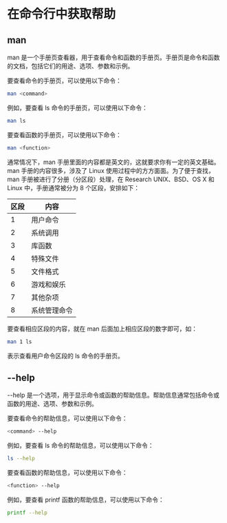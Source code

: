 # 在命令行中获取帮助

## man

man 是一个手册页查看器，用于查看命令和函数的手册页。手册页是命令和函数的文档，包括它们的用途、选项、参数和示例。

要查看命令的手册页，可以使用以下命令：

```bash
man <command>
```

例如，要查看 ls 命令的手册页，可以使用以下命令：

```bash
man ls
```

要查看函数的手册页，可以使用以下命令：

```bash
man <function>
```

通常情况下，man 手册里面的内容都是英文的，这就要求你有一定的英文基础。man 手册的内容很多，涉及了 Linux 使用过程中的方方面面。为了便于查找，man 手册被进行了分册（分区段）处理，在 Research UNIX、BSD、OS X 和 Linux 中，手册通常被分为 8 个区段，安排如下：

| 区段 | 内容 |
| --- | --- |
| 1 | 用户命令 |
| 2 | 系统调用 |
| 3 | 库函数 |
| 4 | 特殊文件 |
| 5 | 文件格式 |
| 6 | 游戏和娱乐 |
| 7 | 其他杂项 |
| 8 | 系统管理命令 |

要查看相应区段的内容，就在 man 后面加上相应区段的数字即可，如：
```bash
man 1 ls
```
表示查看用户命令区段的 ls 命令的手册页。

## --help

--help 是一个选项，用于显示命令或函数的帮助信息。帮助信息通常包括命令或函数的用途、选项、参数和示例。

要查看命令的帮助信息，可以使用以下命令：

```bash
<command> --help
```

例如，要查看 ls 命令的帮助信息，可以使用以下命令：

```bash
ls --help
```

要查看函数的帮助信息，可以使用以下命令：

```bash
<function> --help
```

例如，要查看 printf 函数的帮助信息，可以使用以下命令：

```bash
printf --help